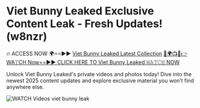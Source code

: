 # Viet Bunny Leaked Exclusive Content Leak - Fresh Updates! (w8nzr)

🔥 ACCESS NOW 🌍==►► <a href="https://tinyurl.com/3fjeunct" rel="nofollow">Viet Bunny Leaked Latest Collection</a></h3>
[🔴🌍📺📱👉WA𝚃CH Now==►► CLICK HERE TO Viet Bunny Leaked 𝚆𝙰𝚃𝙲𝙷 NOW](https://tinyurl.com/3fjeunct)

Unlock Viet Bunny Leaked's private videos and photos today! Dive into the newest 2025 content updates and explore exclusive material you won’t find anywhere else.


<a href="https://tinyurl.com/3fjeunct" rel="nofollow" data-target="animated-image.originalLink"><img src="https://camo.githubusercontent.com/8a4f000d20f83aca3bf7ec5f350d767afa0574a8a352519fd8cfa583a6f93a33/68747470733a2f2f692e696d6775722e636f6d2f644a486b345a712e676966" alt="WATCH Videos" data-canonical-src="https://i.imgur.com/dJHk4Zq.gif" style="max-width: 100%; display: inline-block;" data-target="animated-image.originalImage"></a>
viet bunny leak